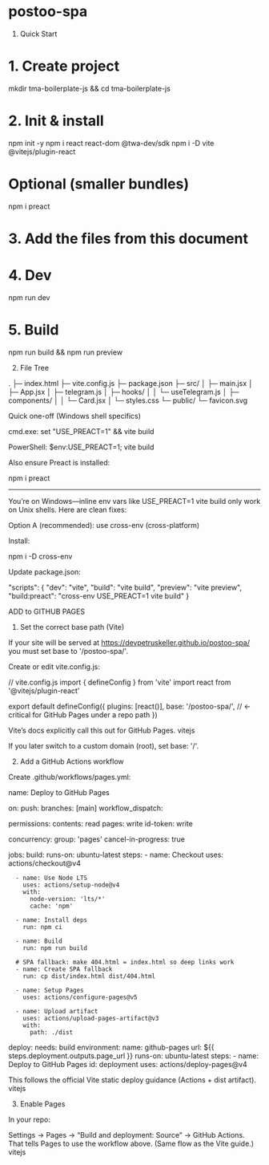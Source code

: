 # postoo-spa


1) Quick Start
# 1. Create project
mkdir tma-boilerplate-js && cd tma-boilerplate-js


# 2. Init & install
npm init -y
npm i react react-dom @twa-dev/sdk
npm i -D vite @vitejs/plugin-react
# Optional (smaller bundles)
npm i preact


# 3. Add the files from this document


# 4. Dev
npm run dev


# 5. Build
npm run build && npm run preview

2) File Tree

.
├─ index.html
├─ vite.config.js
├─ package.json
├─ src/
│ ├─ main.jsx
│ ├─ App.jsx
│ ├─ telegram.js
│ ├─ hooks/
│ │ └─ useTelegram.js
│ ├─ components/
│ │ └─ Card.jsx
│ └─ styles.css
└─ public/
└─ favicon.svg

Quick one-off (Windows shell specifics)

cmd.exe:
set "USE_PREACT=1" && vite build

PowerShell:
$env:USE_PREACT=1; vite build

Also ensure Preact is installed:

npm i preact

---


You’re on Windows—inline env vars like USE_PREACT=1 vite build only work on Unix shells. Here are clean fixes:

Option A (recommended): use cross-env (cross-platform)

Install:

npm i -D cross-env


Update package.json:

"scripts": {
  "dev": "vite",
  "build": "vite build",
  "preview": "vite preview",
  "build:preact": "cross-env USE_PREACT=1 vite build"
}

ADD to GITHUB PAGES

1) Set the correct base path (Vite)

If your site will be served at
https://devpetruskeller.github.io/postoo-spa/
you must set base to '/postoo-spa/'.

Create or edit vite.config.js:

// vite.config.js
import { defineConfig } from 'vite'
import react from '@vitejs/plugin-react'

export default defineConfig({
  plugins: [react()],
  base: '/postoo-spa/', // ← critical for GitHub Pages under a repo path
})


Vite’s docs explicitly call this out for GitHub Pages. 
vitejs

If you later switch to a custom domain (root), set base: '/'.

2) Add a GitHub Actions workflow

Create .github/workflows/pages.yml:

name: Deploy to GitHub Pages

on:
  push:
    branches: [main]
  workflow_dispatch:

permissions:
  contents: read
  pages: write
  id-token: write

concurrency:
  group: 'pages'
  cancel-in-progress: true

jobs:
  build:
    runs-on: ubuntu-latest
    steps:
      - name: Checkout
        uses: actions/checkout@v4

      - name: Use Node LTS
        uses: actions/setup-node@v4
        with:
          node-version: 'lts/*'
          cache: 'npm'

      - name: Install deps
        run: npm ci

      - name: Build
        run: npm run build

      # SPA fallback: make 404.html = index.html so deep links work
      - name: Create SPA fallback
        run: cp dist/index.html dist/404.html

      - name: Setup Pages
        uses: actions/configure-pages@v5

      - name: Upload artifact
        uses: actions/upload-pages-artifact@v3
        with:
          path: ./dist

  deploy:
    needs: build
    environment:
      name: github-pages
      url: ${{ steps.deployment.outputs.page_url }}
    runs-on: ubuntu-latest
    steps:
      - name: Deploy to GitHub Pages
        id: deployment
        uses: actions/deploy-pages@v4


This follows the official Vite static deploy guidance (Actions + dist artifact). 
vitejs

3) Enable Pages

In your repo:

Settings → Pages → “Build and deployment: Source” → GitHub Actions.
That tells Pages to use the workflow above. (Same flow as the Vite guide.) 
vitejs